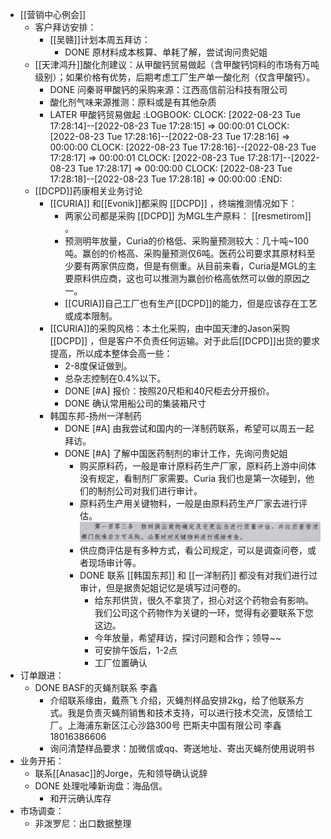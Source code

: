 - [[营销中心例会]]
	- 客户拜访安排：
		- [[吴赣]]计划本周五拜访：
			- DONE 原材料成本核算、单耗了解，尝试询问贵妃姐
	- [[天津鸿升]]酸化剂建议：从甲酸钙贸易做起（含甲酸钙饲料的市场有万吨级别）；如果价格有优势，后期考虑工厂生产单一酸化剂（仅含甲酸钙）。
		- DONE 问秦哥甲酸钙的采购来源：江西高信前沿科技有限公司
		- 酸化剂气味来源推测：原料或是有其他杂质
		- LATER 甲酸钙贸易做起
		  :LOGBOOK:
		  CLOCK: [2022-08-23 Tue 17:28:14]--[2022-08-23 Tue 17:28:15] =>  00:00:01
		  CLOCK: [2022-08-23 Tue 17:28:16]--[2022-08-23 Tue 17:28:16] =>  00:00:00
		  CLOCK: [2022-08-23 Tue 17:28:16]--[2022-08-23 Tue 17:28:17] =>  00:00:01
		  CLOCK: [2022-08-23 Tue 17:28:17]--[2022-08-23 Tue 17:28:17] =>  00:00:00
		  CLOCK: [2022-08-23 Tue 17:28:18]--[2022-08-23 Tue 17:28:18] =>  00:00:00
		  :END:
	- [[DCPD]]药康相关业务讨论
		- [[CURIA]] 和[[Evonik]]都采购 [[DCPD]] ，终端推测情况如下：
			- 两家公司都是采购 [[DCPD]] 为MGL生产原料： [[resmetirom]] 。
			- 预测明年放量，Curia的价格低、采购量预测较大：几十吨~100吨。赢创的价格高、采购量预测仅6吨。医药公司要求其原材料至少要有两家供应商，但是有侧重。从目前来看，Curia是MGL的主要原料供应商，这也可以推测为赢创价格高依然可以做的原因之一。
			- [[CURIA]]自己工厂也有生产[[DCPD]]的能力，但是应该存在工艺或成本限制。
		- [[CURIA]]的采购风格：本土化采购，由中国天津的Jason采购 [[DCPD]] ，但是客户不负责任何运输。对于此后[[DCPD]]出货的要求提高，所以成本整体会高一些：
			- 2-8度保证做到。
			- 总杂志控制在0.4%以下。
			- DONE [#A] 报价：按照20尺柜和40尺柜去分开报价。
			- DONE 确认常用船公司的集装箱尺寸
		- 韩国东邦-扬州一洋制药
			- DONE [#A] 由我尝试和国内的一洋制药联系，希望可以周五一起拜访。
			- DONE [#A] 了解中国医药制剂的审计工作，先询问贵妃姐
				- 购买原料药，一般是审计原料药生产厂家，原料药上游中间体没有规定，看制剂厂家需要。Curia 我们也是第一次碰到，他们的制剂公司对我们进行审计。
				- 原料药生产用关键物料，一般是由原料药生产厂家去进行评估。 ![3cb146b4ea0f00063a4c59b8d6b0886.png](../assets/3cb146b4ea0f00063a4c59b8d6b0886_1661237529667_0.png)
				- 供应商评估是有多种方式，看公司规定，可以是调查问卷，或者现场审计等。
				- DONE 联系 [[韩国东邦]] 和 [[一洋制药]] 都没有对我们进行过审计，但是据贵妃姐记忆是填写过问卷的。
					- 给东邦供货，很久不拿货了，担心对这个药物会有影响。我们公司这个药物作为关键的一环，觉得有必要联系下您这边。
					- 今年放量，希望拜访，探讨问题和合作；领导~~
					- 可安排午饭后，1-2点
					- 工厂位置确认
- 订单跟进：
	- DONE BASF的灭蝇剂联系 李鑫
		- 介绍联系缘由，戴燕飞 介绍，灭蝇剂样品安排2kg，给了他联系方式。我是负责灭蝇剂销售和技术支持，可以进行技术交流，反馈给工厂。上海浦东新区江心沙路300号 巴斯夫中国有限公司 李鑫 18016386606
		- 询问清楚样品要求：加微信或qq、寄送地址、寄出灭蝇剂使用说明书
- 业务开拓：
	- 联系[[Anasac]]的Jorge，先和领导确认说辞
	- DONE 处理吡嗪新询盘：海品信。
		- 和开沅确认库存
- 市场调查：
	- 非泼罗尼：出口数据整理